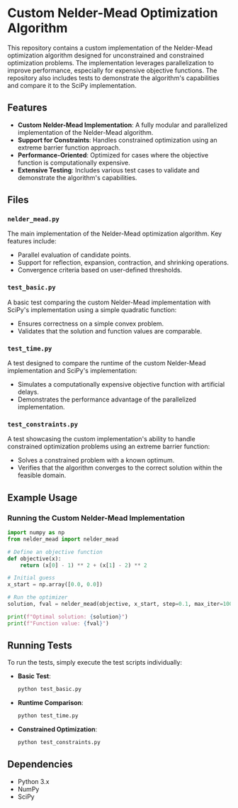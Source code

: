 # Custom Nelder-Mead Optimization Algorithm

This repository contains a custom implementation of the Nelder-Mead optimization algorithm designed for unconstrained and constrained optimization problems. The implementation leverages parallelization to improve performance, especially for expensive objective functions. The repository also includes tests to demonstrate the algorithm's capabilities and compare it to the SciPy implementation.

## Features

- **Custom Nelder-Mead Implementation**: A fully modular and parallelized implementation of the Nelder-Mead algorithm.
- **Support for Constraints**: Handles constrained optimization using an extreme barrier function approach.
- **Performance-Oriented**: Optimized for cases where the objective function is computationally expensive.
- **Extensive Testing**: Includes various test cases to validate and demonstrate the algorithm's capabilities.

## Files

### `nelder_mead.py`
The main implementation of the Nelder-Mead optimization algorithm. Key features include:
- Parallel evaluation of candidate points.
- Support for reflection, expansion, contraction, and shrinking operations.
- Convergence criteria based on user-defined thresholds.

### `test_basic.py`
A basic test comparing the custom Nelder-Mead implementation with SciPy's implementation using a simple quadratic function:
- Ensures correctness on a simple convex problem.
- Validates that the solution and function values are comparable.

### `test_time.py`
A test designed to compare the runtime of the custom Nelder-Mead implementation and SciPy's implementation:
- Simulates a computationally expensive objective function with artificial delays.
- Demonstrates the performance advantage of the parallelized implementation.

### `test_constraints.py`
A test showcasing the custom implementation's ability to handle constrained optimization problems using an extreme barrier function:
- Solves a constrained problem with a known optimum.
- Verifies that the algorithm converges to the correct solution within the feasible domain.

## Example Usage

### Running the Custom Nelder-Mead Implementation

```python
import numpy as np
from nelder_mead import nelder_mead

# Define an objective function
def objective(x):
    return (x[0] - 1) ** 2 + (x[1] - 2) ** 2

# Initial guess
x_start = np.array([0.0, 0.0])

# Run the optimizer
solution, fval = nelder_mead(objective, x_start, step=0.1, max_iter=100, verbose=True)

print(f"Optimal solution: {solution}")
print(f"Function value: {fval}")
```

## Running Tests

To run the tests, simply execute the test scripts individually:

- **Basic Test**:
  ```bash
  python test_basic.py
  ```
- **Runtime Comparison**:
  ```bash
  python test_time.py
  ```
- **Constrained Optimization**:
  ```bash
  python test_constraints.py
  ```

## Dependencies

- Python 3.x
- NumPy
- SciPy